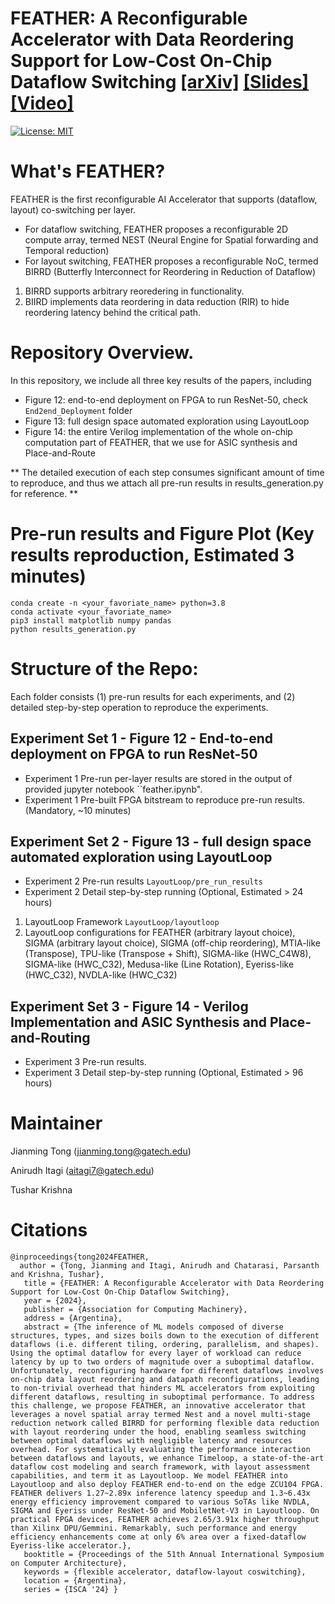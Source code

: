 # FEATHER: A Reconfigurable Accelerator with Data Reordering Support for Low-Cost On-Chip Dataflow Switching [[arXiv]](https://arxiv.org/abs/2405.13170) [[Slides]](https://docs.google.com/presentation/d/1i5jPQ9XK964oEhLqXkZdEt094bnd_4vm/edit?usp=sharing&ouid=105409439591814518444&rtpof=true&sd=true) [[Video]](https://youtu.be/FgTaYiEArrI)
[![License: MIT](https://img.shields.io/badge/License-MIT-yellow.svg)](./LICENSE)

# What's FEATHER?
FEATHER is the first reconfigurable AI Accelerator that supports (dataflow, layout) co-switching per layer. 
- For dataflow switching, FEATHER proposes a reconfigurable 2D compute array, termed NEST (Neural Engine for Spatial forwarding and Temporal reduction)
- For layout switching, FEATHER proposes a reconfigurable NoC, termed BIRRD (Butterfly Interconnect for Reordering in Reduction of Dataflow)
1. BIRRD supports arbitrary reoredering in functionality.
2. BIIRD implements data reordering in data reduction (RIR) to hide reordering latency behind the critical path.

# Repository Overview.

In this repository, we include all three key results of the papers, including
- Figure 12: end-to-end deployment on FPGA to run ResNet-50, check `End2end_Deployment` folder
- Figure 13: full design space automated exploration using LayoutLoop 
- Figure 14: the entire Verilog implementation of the whole on-chip computation part of FEATHER, that we use for ASIC synthesis and Place-and-Route

** The detailed execution of each step consumes significant amount of time to reproduce, and thus we attach all pre-run results in results_generation.py for reference. **

# Pre-run results and Figure Plot (Key results reproduction, Estimated 3 minutes)
```
conda create -n <your_favoriate_name> python=3.8
conda activate <your_favoriate_name>
pip3 install matplotlib numpy pandas
python results_generation.py
```

# Structure of the Repo: 
Each folder consists (1) pre-run results for each experiments, and (2) detailed step-by-step operation to reproduce the experiments.
## Experiment Set 1 - Figure 12 - End-to-end deployment on FPGA to run ResNet-50
- Experiment 1 Pre-run per-layer results are stored in the output of provided jupyter notebook ``feather.ipynb".
- Experiment 1 Pre-built FPGA bitstream to reproduce pre-run results. (Mandatory, ~10 minutes)
## Experiment Set 2 - Figure 13 - full design space automated exploration using LayoutLoop 
- Experiment 2 Pre-run results `LayoutLoop/pre_run_results`
- Experiment 2 Detail step-by-step running (Optional, Estimated > 24 hours)
1. LayoutLoop Framework `LayoutLoop/layoutloop`
2. LayoutLoop configurations for FEATHER (arbitrary layout choice), SIGMA (arbitrary layout choice), SIGMA (off-chip reordering), MTIA-like (Transpose), TPU-like (Transpose + Shift), SIGMA-like (HWC_C4W8), SIGMA-like (HWC_C32), Medusa-like (Line Rotation), Eyeriss-like (HWC_C32), NVDLA-like (HWC_C32)
## Experiment Set 3 - Figure 14 - Verilog Implementation and ASIC Synthesis and Place-and-Routing
- Experiment 3 Pre-run results. 
- Experiment 3 Detail step-by-step running (Optional, Estimated > 96 hours)

# Maintainer
Jianming Tong (jianming.tong@gatech.edu)

Anirudh Itagi (aitagi7@gatech.edu)

Tushar Krishna 

# Citations
```
@inproceedings{tong2024FEATHER, 
  author = {Tong, Jianming and Itagi, Anirudh and Chatarasi, Parsanth and Krishna, Tushar},
   title = {FEATHER: A Reconfigurable Accelerator with Data Reordering Support for Low-Cost On-Chip Dataflow Switching}, 
   year = {2024}, 
   publisher = {Association for Computing Machinery}, 
   address = {Argentina}, 
   abstract = {The inference of ML models composed of diverse structures, types, and sizes boils down to the execution of different dataflows (i.e. different tiling, ordering, parallelism, and shapes). Using the optimal dataflow for every layer of workload can reduce latency by up to two orders of magnitude over a suboptimal dataflow. Unfortunately, reconfiguring hardware for different dataflows involves on-chip data layout reordering and datapath reconfigurations, leading to non-trivial overhead that hinders ML accelerators from exploiting different dataflows, resulting in suboptimal performance. To address this challenge, we propose FEATHER, an innovative accelerator that leverages a novel spatial array termed Nest and a novel multi-stage reduction network called BIRRD for performing flexible data reduction with layout reordering under the hood, enabling seamless switching between optimal dataflows with negligible latency and resources overhead. For systematically evaluating the performance interaction between dataflows and layouts, we enhance Timeloop, a state-of-the-art dataflow cost modeling and search framework, with layout assessment capabilities, and term it as Layoutloop. We model FEATHER into Layoutloop and also deploy FEATHER end-to-end on the edge ZCU104 FPGA. FEATHER delivers 1.27~2.89x inference latency speedup and 1.3~6.43x energy efficiency improvement compared to various SoTAs like NVDLA, SIGMA and Eyeriss under ResNet-50 and MobiletNet-V3 in Layoutloop. On practical FPGA devices, FEATHER achieves 2.65/3.91x higher throughput than Xilinx DPU/Gemmini. Remarkably, such performance and energy efficiency enhancements come at only 6% area over a fixed-dataflow Eyeriss-like accelerator.}, 
   booktitle = {Proceedings of the 51th Annual International Symposium on Computer Architecture}, 
   keywords = {flexible accelerator, dataflow-layout coswitching}, 
   location = {Argentina}, 
   series = {ISCA '24} }
```
